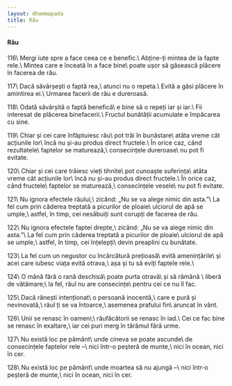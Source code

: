 ```yaml
---
layout: dhammapada
title: Rău
---
```

#### Rău

116\\
Mergi iute spre a face ceea ce e benefic.\\
Abține-ți mintea de la fapte rele.\\
Mintea care e înceată în a face bine\\
poate ușor să găsească plăcere în facerea de rău.

117\\
Dacă săvârșești o faptă rea,\\
atunci nu o repeta.\\
Evită a găsi plăcere în amintirea ei.\\
Urmarea facerii de rău e dureroasă.

118\\
Odată săvârșită o faptă benefică\\
e bine să o repeți iar și iar.\\
Fii interesat de plăcerea binefacerii.\\
Fructul bunătății acumulate e împăcarea cu sine.

119\\
Chiar și cei care înfăptuiesc rău\\
pot trăi în bunăstare\\
atâta vreme cât acțiunile lor\\
încă nu și-au produs direct fructele.\\
În orice caz, când rezultatele\\
faptelor se maturează,\\
consecințele dureroase\\
nu pot fi evitate.

120\\
Chiar și cei care trăiesc vieți tihnite\\
pot cunoaște suferința\\
atâta vreme cât acțiunile lor\\
încă nu și-au produs direct fructele.\\
În orice caz, când fructele\\
faptelor se maturează,\\
consecințele vesele\\
nu pot fi evitate.

121\\
Nu ignora efectele răului,\\
zicând: „Nu se va alege nimic din asta.”\\
La fel cum prin căderea treptată a picurilor de ploaie\\
ulciorul de apă se umple,\\
astfel, în timp, cei nesăbuiți sunt corupți de facerea de rău.

122\\
Nu ignora efectele faptei drepte,\\
zicând: „Nu se va alege nimic din asta.”\\
La fel cum prin căderea treptată a picurilor de ploaie\\
ulciorul de apă se umple,\\
astfel, în timp, cei înțelepți\\
devin preaplini cu bunătate.

123\\
La fel cum un negustor cu încărcătură prețioasă\\
evită amenințările\\
și acei care iubesc viața evită otrava,\\
așa și tu să eviți faptele rele.\\

124\\
O mână fără o rană deschisă\\
poate purta otravă\\
și să rămână \\
liberă de vătămare;\\
la fel, răul nu are consecințe\\
pentru cei ce nu îl fac.

125\\
Dacă rănești intenționat\\
o persoană inocentă,\\
care e pură și nevinovată,\\
răul ți se va întoarce,\\
asemenea prafului fin\\
aruncat în vânt.

126\\
Unii se renasc în oameni;\\
răufăcătorii se renasc în iad.\\
Cei ce fac bine se renasc în exaltare,\\
iar cei puri merg în tărâmul fără urme.

127\\
Nu există loc pe pământ\\
unde cineva se poate ascunde\\
de consecințele faptelor rele –\\
nici într-o peșteră de munte,\\
nici în ocean, nici în cer.

128\\
Nu există loc pe pământ\\
unde moartea să nu ajungă –\\
nici într-o peșteră de munte,\\
nici în ocean, nici în cer.
